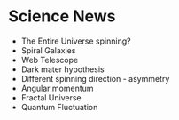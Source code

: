 # Science News

- The Entire Universe spinning?
- Spiral Galaxies
- Web Telescope 
- Dark mater hypothesis 
- Different spinning direction - asymmetry 
- Angular momentum 
- Fractal Universe
- Quantum Fluctuation 